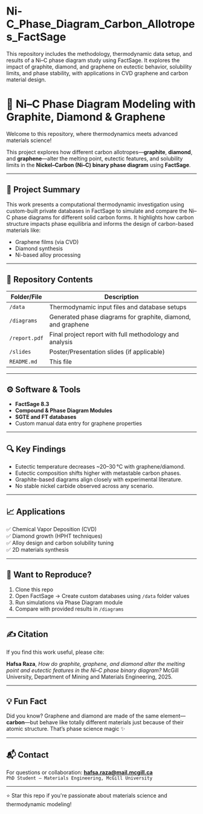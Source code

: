 # Ni-C_Phase_Diagram_Carbon_Allotropes_FactSage
This repository includes the methodology, thermodynamic data setup, and results of a Ni–C phase diagram study using FactSage. It explores the impact of graphite, diamond, and graphene on eutectic behavior, solubility limits, and phase stability, with applications in CVD graphene and carbon material design.


# 🧪 Ni–C Phase Diagram Modeling with Graphite, Diamond & Graphene

Welcome to this repository, where thermodynamics meets advanced materials science!

This project explores how different carbon allotropes—**graphite**, **diamond**, and **graphene**—alter the melting point, eutectic features, and solubility limits in the **Nickel–Carbon (Ni–C) binary phase diagram** using **FactSage**.

---

## 📌 Project Summary

This work presents a computational thermodynamic investigation using custom-built private databases in FactSage to simulate and compare the Ni–C phase diagrams for different solid carbon forms. It highlights how carbon structure impacts phase equilibria and informs the design of carbon-based materials like:

- Graphene films (via CVD)
- Diamond synthesis
- Ni-based alloy processing

---

## 📂 Repository Contents

| Folder/File         | Description                                                   |
|---------------------|---------------------------------------------------------------|
| `/data`             | Thermodynamic input files and database setups                 |
| `/diagrams`         | Generated phase diagrams for graphite, diamond, and graphene  |
| `/report.pdf`       | Final project report with full methodology and analysis       |
| `/slides`           | Poster/Presentation slides (if applicable)                    |
| `README.md`         | This file                                                     |

---

## ⚙️ Software & Tools

- **FactSage 8.3**  
- **Compound & Phase Diagram Modules**
- **SGTE and FT databases**  
- Custom manual data entry for graphene properties  

---

## 🔍 Key Findings

- Eutectic temperature decreases ~20–30 °C with graphene/diamond.
- Eutectic composition shifts higher with metastable carbon phases.
- Graphite-based diagrams align closely with experimental literature.
- No stable nickel carbide observed across any scenario.
  
---

## 📈 Applications

✅ Chemical Vapor Deposition (CVD)  
✅ Diamond growth (HPHT techniques)  
✅ Alloy design and carbon solubility tuning  
✅ 2D materials synthesis

---

## 🧠 Want to Reproduce?

1. Clone this repo  
2. Open FactSage → Create custom databases using `/data` folder values  
3. Run simulations via Phase Diagram module  
4. Compare with provided results in `/diagrams`

---

## ✍️ Citation

If you find this work useful, please cite:

**Hafsa Raza**, *How do graphite, graphene, and diamond alter the melting point and eutectic features in the Ni–C phase binary diagram?* McGill University, Department of Mining and Materials Engineering, 2025.

---

## 💡 Fun Fact

Did you know? Graphene and diamond are made of the same element—**carbon**—but behave like totally different materials just because of their atomic structure. That’s phase science magic ✨

---

## 📬 Contact

For questions or collaboration:
**hafsa.raza@mail.mcgill.ca**  
`PhD Student – Materials Engineering, McGill University`

---

⭐ Star this repo if you're passionate about materials science and thermodynamic modeling!
